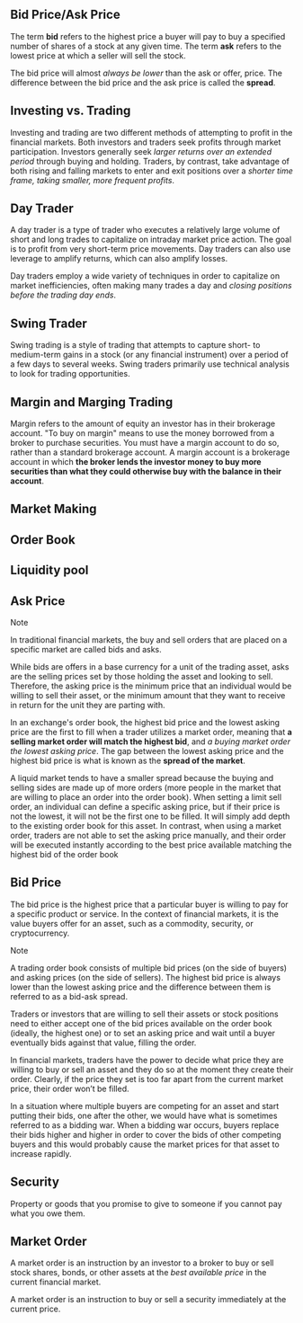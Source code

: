## Bid Price/Ask Price

The term **bid** refers to the highest price a buyer will pay to buy a specified number of shares of a stock at any given time. The term **ask** refers to the lowest price at which a seller will sell the stock.

The bid price will almost _always be lower_ than the ask or offer, price. The difference between the bid price and the ask price is called the **spread**.

## Investing vs. Trading

Investing and trading are two different methods of attempting to profit in the financial markets. Both investors and traders seek profits through market participation. Investors generally seek _larger returns over an extended period_ through buying and holding. Traders, by contrast, take advantage of both rising and falling markets to enter and exit positions over a _shorter time frame, taking smaller, more frequent profits_.

## Day Trader

A day trader is a type of trader who executes a relatively large volume of short and long trades to capitalize on intraday market price action. The goal is to profit from very short-term price movements. Day traders can also use leverage to amplify returns, which can also amplify losses.

Day traders employ a wide variety of techniques in order to capitalize on market inefficiencies, often making many trades a day and _closing positions before the trading day ends_.

## Swing Trader

Swing trading is a style of trading that attempts to capture short- to medium-term gains in a stock (or any financial instrument) over a period of a few days to several weeks. Swing traders primarily use technical analysis to look for trading opportunities.

## Margin and Marging Trading

Margin refers to the amount of equity an investor has in their brokerage account. "To buy on margin" means to use the money borrowed from a broker to purchase securities. You must have a margin account to do so, rather than a standard brokerage account. A margin account is a brokerage account in which **the broker lends the investor money to buy more securities than what they could otherwise buy with the balance in their account**.

## Market Making

## Order Book

## Liquidity pool

## Ask Price

> [!note]
> In traditional financial markets, the buy and sell orders that are placed on a specific market are called bids and asks.

While bids are offers in a base currency for a unit of the trading asset, asks are the selling prices set by those holding the asset and looking to sell.
Therefore, the asking price is the minimum price that an individual would be willing to sell their asset,
or the minimum amount that they want to receive in return for the unit they are parting with.

In an exchange's order book, the highest bid price and the lowest asking price are the first to fill when a
trader utilizes a market order, meaning that **a selling market order will match the highest bid**,
and _a buying market order the lowest asking price_.
The gap between the lowest asking price and the highest bid price is what is known as the **spread of the market**.

A liquid market tends to have a smaller spread because the buying and selling sides are made up of more orders
(more people in the market that are willing to place an order into the order book).
When setting a limit sell order, an individual can define a specific asking price,
but if their price is not the lowest, it will not be the first one to be filled.
It will simply add depth to the existing order book for this asset. In contrast, when using a market order,
traders are not able to set the asking price manually, and their order will be executed instantly according to
the best price available matching the highest bid of the order book

## Bid Price

The bid price is the highest price that a particular buyer is willing to pay for a specific product or service.
In the context of financial markets, it is the value buyers offer for an asset,
such as a commodity, security, or cryptocurrency.

> [!note]
> A trading order book consists of multiple bid prices (on the side of buyers) and asking prices (on the side of sellers).
> The highest bid price is always lower than the lowest asking price and the difference between them is referred to as a bid-ask spread.

Traders or investors that are willing to sell their assets or stock positions need to either accept one of the bid
prices available on the order book (ideally, the highest one) or to set an asking price and wait until
a buyer eventually bids against that value, filling the order.

In financial markets, traders have the power to decide what price they are willing to buy or sell an asset and they do so at the moment they create their order. Clearly, if the price they set is too far apart from the current market price, their order won’t be filled.

In a situation where multiple buyers are competing for an asset and start putting their bids, one after the other, we would have what is sometimes referred to as a bidding war. When a bidding war occurs, buyers replace their bids higher and higher in order to cover the bids of other competing buyers and this would probably cause the market prices for that asset to increase rapidly.

## Security

Property or goods that you promise to give to someone if you cannot pay what you owe them.

## Market Order

A market order is an instruction by an investor to a broker to buy or sell stock shares, bonds, or other assets at the _best available price_ in the current financial market.

A market order is an instruction to buy or sell a security immediately at the current price.
